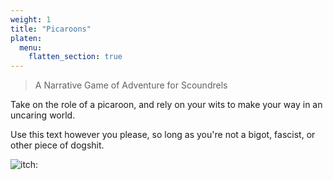 ```yaml
---
weight: 1
title: "Picaroons"
platen:
  menu:
    flatten_section: true
---
```


> A Narrative Game of Adventure for Scoundrels

Take on the role of a picaroon, and rely on your wits to make your way in an uncaring world.

Use this text however you please, so long as you're not a bigot, fascist, or other piece of dogshit.

![itch:](picaroons)
